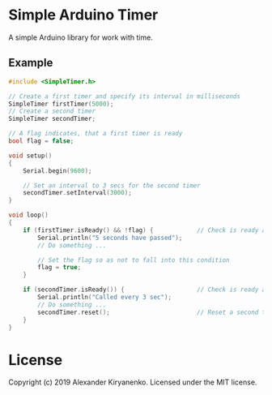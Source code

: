 Simple Arduino Timer
====================

A simple Arduino library for work with time. 

## Example

```cpp
#include <SimpleTimer.h>

// Create a first timer and specify its interval in milliseconds
SimpleTimer firstTimer(5000);
// Create a second timer
SimpleTimer secondTimer;

// A flag indicates, that a first timer is ready
bool flag = false;

void setup()
{
    Serial.begin(9600);

    // Set an interval to 3 secs for the second timer
    secondTimer.setInterval(3000);
}

void loop()
{
    if (firstTimer.isReady() && !flag) {            // Check is ready a first timer
        Serial.println("5 seconds have passed");
        // Do something ...

        // Set the flag so as not to fall into this condition
        flag = true;
    }

    if (secondTimer.isReady()) {                    // Check is ready a second timer
        Serial.println("Called every 3 sec");
        // Do something ...
        secondTimer.reset();                        // Reset a second timer
    }
}
```

# License
Copyright (c) 2019 Alexander Kiryanenko. Licensed under the MIT license.